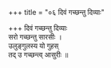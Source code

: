 +++
title = "०६ दिवं गच्छन्तु दिव्याः"

+++
दिवं गच्छन्तु दिव्याः  
सरो गच्छन्तु सारसीः ।  
उलुङ्गुलस्य यो गुहस्  
तद् उ गच्छन्त्व् आसुरीः ॥